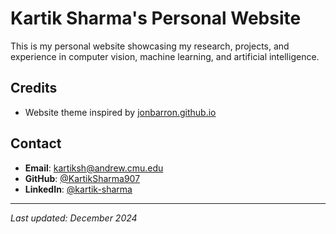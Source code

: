 # Kartik Sharma's Personal Website

This is my personal website showcasing my research, projects, and experience in computer vision, machine learning, and artificial intelligence.


## Credits

- Website theme inspired by [jonbarron.github.io](https://github.com/jonbarron/jonbarron_website)

## Contact

- **Email**: kartiksh@andrew.cmu.edu
- **GitHub**: [@KartikSharma907](https://github.com/KartikSharma907)
- **LinkedIn**: [@kartik-sharma](https://www.linkedin.com/in/kartik-sharmma-69b578179/)

---

*Last updated: December 2024*